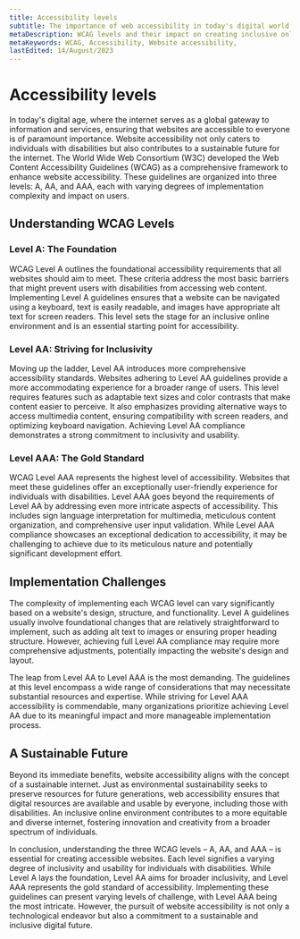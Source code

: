 ```yaml
---
title: Accessibility levels
subtitle: The importance of web accessibility in today's digital world.
metaDescription: WCAG levels and their impact on creating inclusive online environments for individuals with disabilities.
metaKeywords: WCAG, Accessibility, Website accessibility,
lastEdited: 14/August/2023
---
```


# Accessibility levels

In today's digital age, where the internet serves as a global gateway to information and services, ensuring that websites are accessible to everyone is of paramount importance. Website accessibility not only caters to individuals with disabilities but also contributes to a sustainable future for the internet. The World Wide Web Consortium (W3C) developed the Web Content Accessibility Guidelines (WCAG) as a comprehensive framework to enhance website accessibility. These guidelines are organized into three levels: A, AA, and AAA, each with varying degrees of implementation complexity and impact on users.

## Understanding WCAG Levels

### Level A: The Foundation

WCAG Level A outlines the foundational accessibility requirements that all websites should aim to meet. These criteria address the most basic barriers that might prevent users with disabilities from accessing web content. Implementing Level A guidelines ensures that a website can be navigated using a keyboard, text is easily readable, and images have appropriate alt text for screen readers. This level sets the stage for an inclusive online environment and is an essential starting point for accessibility.

### Level AA: Striving for Inclusivity

Moving up the ladder, Level AA introduces more comprehensive accessibility standards. Websites adhering to Level AA guidelines provide a more accommodating experience for a broader range of users. This level requires features such as adaptable text sizes and color contrasts that make content easier to perceive. It also emphasizes providing alternative ways to access multimedia content, ensuring compatibility with screen readers, and optimizing keyboard navigation. Achieving Level AA compliance demonstrates a strong commitment to inclusivity and usability.

### Level AAA: The Gold Standard

WCAG Level AAA represents the highest level of accessibility. Websites that meet these guidelines offer an exceptionally user-friendly experience for individuals with disabilities. Level AAA goes beyond the requirements of Level AA by addressing even more intricate aspects of accessibility. This includes sign language interpretation for multimedia, meticulous content organization, and comprehensive user input validation. While Level AAA compliance showcases an exceptional dedication to accessibility, it may be challenging to achieve due to its meticulous nature and potentially significant development effort.

## Implementation Challenges

The complexity of implementing each WCAG level can vary significantly based on a website's design, structure, and functionality. Level A guidelines usually involve foundational changes that are relatively straightforward to implement, such as adding alt text to images or ensuring proper heading structure. However, achieving full Level AA compliance may require more comprehensive adjustments, potentially impacting the website's design and layout.

The leap from Level AA to Level AAA is the most demanding. The guidelines at this level encompass a wide range of considerations that may necessitate substantial resources and expertise. While striving for Level AAA accessibility is commendable, many organizations prioritize achieving Level AA due to its meaningful impact and more manageable implementation process.

## A Sustainable Future

Beyond its immediate benefits, website accessibility aligns with the concept of a sustainable internet. Just as environmental sustainability seeks to preserve resources for future generations, web accessibility ensures that digital resources are available and usable by everyone, including those with disabilities. An inclusive online environment contributes to a more equitable and diverse internet, fostering innovation and creativity from a broader spectrum of individuals.

In conclusion, understanding the three WCAG levels – A, AA, and AAA – is essential for creating accessible websites. Each level signifies a varying degree of inclusivity and usability for individuals with disabilities. While Level A lays the foundation, Level AA aims for broader inclusivity, and Level AAA represents the gold standard of accessibility. Implementing these guidelines can present varying levels of challenge, with Level AAA being the most intricate. However, the pursuit of website accessibility is not only a technological endeavor but also a commitment to a sustainable and inclusive digital future.
